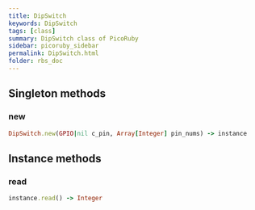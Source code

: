 ```yaml
---
title: DipSwitch
keywords: DipSwitch
tags: [class]
summary: DipSwitch class of PicoRuby
sidebar: picoruby_sidebar
permalink: DipSwitch.html
folder: rbs_doc
---
```

## Singleton methods
### new

```ruby
DipSwitch.new(GPIO|nil c_pin, Array[Integer] pin_nums) -> instance
```
## Instance methods
### read

```ruby
instance.read() -> Integer
```
